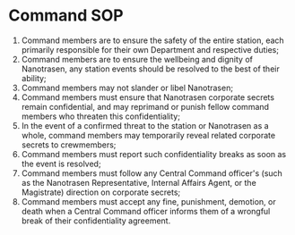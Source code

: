 # Command SOP

1. Command members are to ensure the safety of the entire station, each primarily responsible for their own Department and respective duties;
2. Command members are to ensure the wellbeing and dignity of Nanotrasen, any station events should be resolved to the best of their ability; 
3. Command members may not slander or libel Nanotrasen;
4. Command members must ensure that Nanotrasen corporate secrets remain confidential, and may reprimand or punish fellow command members who threaten this confidentiality; 
5. In the event of a confirmed threat to the station or Nanotrasen as a whole, command members may temporarily reveal related corporate secrets to crewmembers; 
6. Command members must report such confidentiality breaks as soon as the event is resolved; 
7. Command members must follow any Central Command officer's (such as the Nanotrasen Representative, Internal Affairs Agent, or the Magistrate) direction on corporate secrets; 
8. Command members must accept any fine, punishment, demotion, or death when a Central Command officer informs them of a wrongful break of their confidentiality agreement. 
